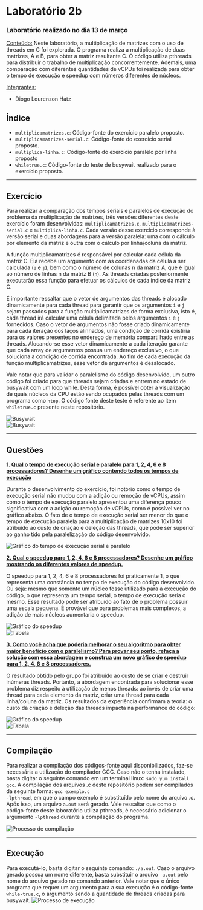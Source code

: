 <h1>Laboratório 2b</h1>

<h3>Laboratório realizado no dia 13 de março</h3>

<ins>Conteúdo:</ins> Neste laboratório, a multiplicação de matrizes com o uso de threads em C foi explorada. O programa realiza a multiplicação de duas matrizes, A e B, para obter a matriz resultante C. O código utiliza pthreads para distribuir o trabalho de multiplicação concorrentemente. Ademais, uma comparação com diferentes quantidades de vCPUs foi realizada para obter o tempo de execução e speedup com números diferentes de núcleos.

<ins>Integrantes:</ins>

- Diogo Lourenzon Hatz

<h2>Índice</h2>

<ul>
<li><code>multiplicamatrizes.c</code>: Código-fonte do exercício paralelo proposto.</li>
<li><code>multiplicamatrizes-serial.c</code>: Código-fonte do exercício serial proposto.</li>
<li><code>multiplica-linha.c</code>: Código-fonte do exercício paralelo por linha proposto</li>
<li><code>whiletrue.c</code>: Código-fonte do teste de busywait realizado para o exercício proposto.</li>
</ul>

<hr>
<h2>Exercício</h2>
Para realizar a comparação dos tempos seriais e paralelos de execução do problema da multiplicação de matrizes, três versões diferentes deste exercício foram desenvolvidas: <code>multiplicamatrizes.c</code>, <code>multiplicamatrizes-serial.c</code> e <code>multiplica-linha.c</code>. Cada versão desse exercício corresponde à versão serial e duas abordagens para a versão paralela: uma com o cálculo por elemento da matriz e outra com o cálculo por linha/coluna da matriz. 

A função multiplicamatrizes é responsável por calcular cada célula da matriz C. Ela recebe um argumento com as coordenadas da célula a ser calculada (<code>i</code> e <code>j</code>), bem como o número de colunas n da matriz A, que é igual ao número de linhas n da matriz B (<code>n</code>). As threads criadas posteriormente executarão essa função para efetuar os cálculos de cada índice da matriz C.

É importante ressaltar que o vetor de argumentos das threads é alocado dinamicamente para cada thread para garantir que os argumentos <code>i</code> e <code>j</code> sejam passados para a função multiplicamatrizes de forma exclusiva, isto é, cada thread irá calcular uma célula delimitada pelos argumentos <code>i</code> e <code>j</code> fornecidos. Caso o vetor de argumentos não fosse criado dinamicamente para cada iteração dos laços alinhados, uma condição de corrida existiria para os valores presentes no endereço de memória compartilhado entre as threads. Alocando-se esse vetor dinamicamente a cada iteração garante que cada array de argumentos possua um endereço exclusivo, o que soluciona a condição de corrida encontrada. Ao fim de cada execução da função multiplicamatrizes, esse vetor de argumentos é desalocado.

Vale notar que para validar o paralelismo do código desenvolvido, um outro código foi criado para que threads sejam criadas e entrem no estado de busywait com um loop while. Desta forma, é possível obter a visualização de quais núcleos da CPU estão sendo ocupados pelas threads com um programa como <code>htop</code>. O código fonte deste teste é referente ao item <code>whiletrue.c</code> presente neste repositório.

<img src="https://raw.githubusercontent.com/Hatz-D/Parallel-Computing/main/src/Lab02b/busywait-compilacao.PNG" alt="Busywait">

<br>

<img src="https://raw.githubusercontent.com/Hatz-D/Parallel-Computing/main/src/Lab02b/htop-busywait.PNG" alt="Busywait">

<hr>

<h2>Questões</h2>
<ins><b>1. Qual o tempo de execução serial e paralelo para 1, 2, 4, 6 e 8 processadores? Desenhe um gráfico contendo todos os tempos de execução</b></ins>

Durante o desenvolvimento do exercício, foi notório como o tempo de execução serial não mudou com a adição ou remoção de vCPUs, assim como o tempo de execução paralelo apresentou uma diferença pouco significativa com a adição ou remoção de vCPUs, como é possível ver no gráfico abaixo. O fato de o tempo de execução serial ser menor do que o tempo de execução paralela para a multiplicação de matrizes 10x10 foi atribuído ao custo de criação e deleção das threads, que pode ser superior ao ganho tido pela paralelização do código desenvolvido.

<img src="https://raw.githubusercontent.com/Hatz-D/Parallel-Computing/main/src/Lab02b/serialXparalela.PNG" alt="Gráfico do tempo de execução serial e paralelo">

<ins><b>2. Qual o speedup para 1, 2, 4, 6 e 8 processadores? Desenhe um gráfico mostrando os diferentes valores de speedup.</b></ins>

O speedup para 1, 2, 4, 6 e 8 processadores foi praticamente 1, o que representa uma constância no tempo de execução do código desenvolvido. Ou seja: mesmo que somente um núcleo fosse utilizado para a execução do código, o que representa um tempo serial, o tempo de execução seria o mesmo. Esse resultado pode ser atribuído ao fato de o problema possuir uma escala pequena. É provável que para problemas mais complexos, a adição de mais núcleos aumentaria o speedup.

<img src="https://raw.githubusercontent.com/Hatz-D/Parallel-Computing/main/src/Lab02b/speedup.PNG" alt="Gráfico do speedup">

<br>

<img src="https://raw.githubusercontent.com/Hatz-D/Parallel-Computing/main/src/Lab02b/table.PNG" alt="Tabela">

<ins><b>3. Como você acha que poderia melhorar o seu algoritmo para obter maior benefício com o paralelismo? Para provar seu ponto, refaça a solução com essa abordagem e construa um novo gráfico de speedup para 1, 2, 4, 6 e 8 processadores.</b></ins>

O resultado obtido pelo grupo foi atribuído ao custo de se criar e destruir inúmeras threads. Portanto, a abordagem encontrada para solucionar esse problema diz respeito à utilização de menos threads: ao invés de criar uma thread para cada elemento da matriz, criar uma thread para cada linha/coluna da matriz. Os resultados da experiência confirmam a teoria: o custo da criação e deleção das threads impacta na performance do código:

<img src="https://raw.githubusercontent.com/Hatz-D/Parallel-Computing/main/src/Lab02b/speedup-linha.PNG" alt="Gráfico do speedup">

<br>

<img src="https://raw.githubusercontent.com/Hatz-D/Parallel-Computing/main/src/Lab02b/tabela-linha.PNG" alt="Tabela">

<hr>

<h2>Compilação</h2>

Para realizar a compilação dos códigos-fonte aqui disponibilizados, faz-se necessária a utilização do compilador GCC. Caso não o tenha instalado, basta digitar o seguinte comando em um terminal linux: <code>sudo yum install gcc</code>. A compilação dos arquivos .c deste repositório podem ser compilados da seguinte forma: <code>gcc exemplo.c -lpthread</code>, em que o campo exemplo é substituído pelo nome do arquivo .c. Após isso, um arquivo <code>a.out</code> será gerado. Vale ressaltar que como o código-fonte deste laboratório utiliza pthreads, é necessário adicionar o argumento <code>-lpthread</code> durante a compilação do programa. 

<img src="https://raw.githubusercontent.com/Hatz-D/Parallel-Computing/main/src/Lab02b/2vcpus.PNG" alt="Processo de compilação">

<hr>
<h2>Execução</h2>
Para executá-lo, basta digitar o seguinte comando: <code>./a.out</code>. Caso o arquivo gerado possua um nome diferente, basta substituir o arquivo <code> a.out</code> pelo nome do arquivo gerado no comando anterior. Vale notar que o único programa que requer um argumento para a sua execução é o código-fonte <code>while-true.c</code>, o argumento sendo a quantidade de threads criadas para busywait.

<img src="https://raw.githubusercontent.com/Hatz-D/Parallel-Computing/main/src/Lab02b/8vcpus.PNG" alt="Processo de execução">


